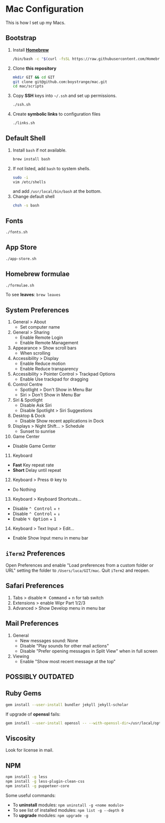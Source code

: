 # Mac Configuration

This is how I set up my Macs.

## Bootstrap

1. Install **[Homebrew](https://brew.sh)**
   ``` bash
   /bin/bash -c "$(curl -fsSL https://raw.githubusercontent.com/Homebrew/install/HEAD/install.sh)"
   ```
2. Clone **this repository**
   ```bash
   mkdir GIT && cd GIT
   git clone git@github.com:boystrange/mac.git
   cd mac/scripts
   ```
3. Copy **SSH** keys into `~/.ssh` and set up permissions.
   ``` bash
   ./ssh.sh
   ```
4. Create **symbolic links** to configuration files
   ``` bash
   ./links.sh
   ```

## Default Shell

1. Install `bash` if not available.
   ``` bash
   brew install bash
   ```
2. If not listed, add `bash` to system shells.
   ``` bash
   sudo -i
   vim /etc/shells
   ```
   and add `/usr/local/bin/bash` at the bottom.
3. Change default shell
   ``` bash
   chsh -s bash
   ```

## Fonts

``` bash
./fonts.sh
```

## App Store

``` bash
./app-store.sh
```

## Homebrew formulae

``` bash
./formulae.sh
```

To see **leaves**: `brew leaves`

## System Preferences

1. General > About
   * Set computer name
2. General > Sharing
   * Enable Remote Login
   * Enable Remote Management
3. Appearance > Show scroll bars
   * When scrolling
4. Accessibility > Display
   * Enable Reduce motion
   * Enable Reduce transparency
5. Accessibility > Pointer Control > Trackpad Options
   * Enable Use trackpad for dragging
6. Control Centre
   * Spotlight > Don't Show in Menu Bar
   * Siri > Don't Show in Menu Bar
7. Siri & Spotlight
   * Disable Ask Siri
   * Disable Spotlight > Siri Suggestions
8. Desktop & Dock
   * Disable Show recent applications in Dock
9. Displays > Night Shift... > Schedule
   * Sunset to sunrise
10. Game Center
   * Disable Game Center
11. Keyboard
   * **Fast** Key repeat rate
   * **Short** Delay until repeat
12. Keyboard > Press 🌐 key to
   * Do Nothing
13. Keyboard > Keyboard Shortcuts...
   * Disable <kbd>⌃ Control</kbd> + <kbd>↑</kbd>
   * Disable <kbd>⌃ Control</kbd> + <kbd>↓</kbd>
   * Enable <kbd>⌥ Option</kbd> + <kbd>1</kbd>
14. Keyboard > Text Input > Edit...
   * Enable Show Input menu in menu bar

## `iTerm2` Preferences

Open Preferences and enable "Load preferences from a custom folder
or URL" setting the folder to `/Users/luca/GIT/mac`. Quit `iTerm2`
and reopen.

## Safari Preferences

1. Tabs > disable <kbd>⌘ Command</kbd> + <kbd>n</kbd> for tab switch
2. Extensions > enable Wipr Part 1/2/3
3. Advanced > Show Develop menu in menu bar

## Mail Preferences

1. General
   * New messages sound: None
   * Disable "Play sounds for other mail actions"
   * Disable "Prefer opening messages in Split View" when in full screen
2. Viewing
   * Enable "Show most recent message at the top"

## POSSIBLY OUTDATED

## Ruby Gems

``` bash
gem install --user-install bundler jekyll jekyll-scholar
```

If upgrade of **openssl** fails:

``` bash
gem install --user-install openssl -- --with-openssl-dir=/usr/local/opt/openssl
```

## Viscosity

Look for license in mail.

## NPM

``` bash
npm install -g less
npm install -g less-plugin-clean-css
npm install -g puppeteer-core
```

Some useful commands:

* To **uninstall** modules: `npm uninstall -g <nome modulo>`
* To see list of installed modules: `npm list -g --depth 0`
* To **upgrade** modules: `npm upgrade -g`
